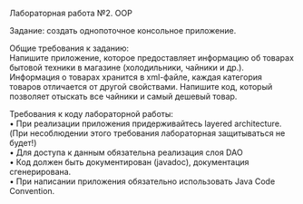 Лабораторная работа №2. OOP

Задание: создать однопоточное консольное приложение.

Общие требования к заданию:
<br /> Напишите приложение, которое предоставляет информацию 
об товарах бытовой техники в магазине (холодильники, 
чайники и др.). Информация о товарах хранится в xml-файле, 
каждая категория товаров отличается от другой свойствами. 
Напишите код, который позволяет отыскать все чайники и 
самый дешевый товар.

Требования к коду лабораторной работы:
<br />• При реализации приложения придерживайтесь layered architecture. (При несоблюдении этого требования лабораторная защитываться не будет!)
<br />• Для доступа к данным обязательна реализация слоя DAO
<br />• Код должен быть документирован (javadoc), документация сгенерирована.
<br />• При написании приложения обязательно использовать Java Code Convention.
